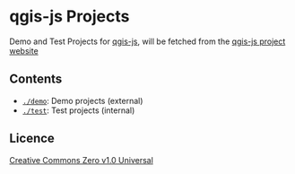 # qgis-js Projects
Demo and Test Projects for [qgis-js](https://github.com/qgis/qgis-js), will be fetched from the [qgis-js project website](https://qgis.github.io/qgis-js)

## Contents

- [`./demo`](./demo): Demo projects (external)
- [`./test`](./test): Test projects (internal)

## Licence

[Creative Commons Zero v1.0 Universal](./LICENSE)
